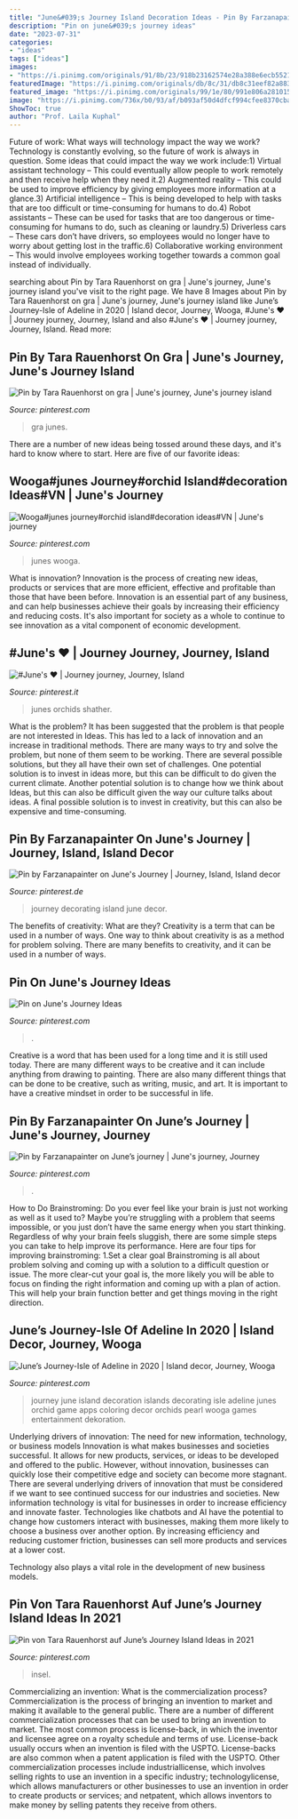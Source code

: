 ```yaml
---
title: "June&#039;s Journey Island Decoration Ideas - Pin By Farzanapainter On June’s Journey"
description: "Pin on june&#039;s journey ideas"
date: "2023-07-31"
categories:
- "ideas"
tags: ["ideas"]
images:
- "https://i.pinimg.com/originals/91/8b/23/918b23162574e28a388e6ecb55219089.jpg"
featuredImage: "https://i.pinimg.com/originals/db/8c/31/db8c31eef82a8838483a9873551da397.jpg"
featured_image: "https://i.pinimg.com/originals/99/1e/80/991e806a2810158405d079f0ac89dcf4.jpg"
image: "https://i.pinimg.com/736x/b0/93/af/b093af50d4dfcf994cfee8370cbabba6.jpg"
ShowToc: true
author: "Prof. Laila Kuphal"
---
```



Future of work: What ways will technology impact the way we work?
Technology is constantly evolving, so the future of work is always in question. Some ideas that could impact the way we work include:1) Virtual assistant technology – This could eventually allow people to work remotely and then receive help when they need it.2) Augmented reality – This could be used to improve efficiency by giving employees more information at a glance.3) Artificial intelligence – This is being developed to help with tasks that are too difficult or time-consuming for humans to do.4) Robot assistants – These can be used for tasks that are too dangerous or time- consuming for humans to do, such as cleaning or laundry.5) Driverless cars – These cars don’t have drivers, so employees would no longer have to worry about getting lost in the traffic.6) Collaborative working environment – This would involve employees working together towards a common goal instead of individually.

	

		
searching about Pin by Tara Rauenhorst on gra | June&#039;s journey, June&#039;s journey island you've visit to the right page. We have 8 Images about Pin by Tara Rauenhorst on gra | June&#039;s journey, June&#039;s journey island like June’s Journey-Isle of Adeline in 2020 | Island decor, Journey, Wooga, #June&#039;s ♥️ | Journey journey, Journey, Island and also #June&#039;s ♥️ | Journey journey, Journey, Island. Read more:
		
    
## Pin By Tara Rauenhorst On Gra | June&#039;s Journey, June&#039;s Journey Island

<img loading=lazy src="https://i.pinimg.com/originals/58/81/b3/5881b34333c6a3bd34ba2ec9d2fe2c04.jpg" onerror="this.onerror=null;this.src='https://tse1.mm.bing.net/th?id=OIP.VWWCCJ99tVpo8JnpXv1IUQHaFx&amp;pid=15.1';" alt="Pin by Tara Rauenhorst on gra | June&#039;s journey, June&#039;s journey island">

_Source: pinterest.com_

>gra junes. 

	

There are a number of new ideas being tossed around these days, and it's hard to know where to start. Here are five of our favorite ideas: 

    
## Wooga#junes Journey#orchid Island#decoration Ideas#VN | June&#039;s Journey

<img loading=lazy src="https://i.pinimg.com/736x/b0/93/af/b093af50d4dfcf994cfee8370cbabba6.jpg" onerror="this.onerror=null;this.src='https://tse2.mm.bing.net/th?id=OIP.-cxWsDv2kxhARkrOP1h35QHaFK&amp;pid=15.1';" alt="Wooga#junes journey#orchid island#decoration ideas#VN | June&#039;s journey">

_Source: pinterest.com_

>junes wooga. 

	

What is innovation?
Innovation is the process of creating new ideas, products or services that are more efficient, effective and profitable than those that have been before. Innovation is an essential part of any business, and can help businesses achieve their goals by increasing their efficiency and reducing costs. It's also important for society as a whole to continue to see innovation as a vital component of economic development.

    
## #June&#039;s ♥️ | Journey Journey, Journey, Island

<img loading=lazy src="https://i.pinimg.com/736x/b3/e2/21/b3e2212e5e2bae3464c6b5f609d47aaa.jpg" onerror="this.onerror=null;this.src='https://tse3.mm.bing.net/th?id=OIP.Ap-_Nlkz14iJfnXWoVhu6gHaGe&amp;pid=15.1';" alt="#June&#039;s ♥️ | Journey journey, Journey, Island">

_Source: pinterest.it_

>junes orchids shather. 

	

What is the problem?
It has been suggested that the problem is that people are not interested in Ideas. This has led to a lack of innovation and an increase in traditional methods. There are many ways to try and solve the problem, but none of them seem to be working. There are several possible solutions, but they all have their own set of challenges. One potential solution is to invest in ideas more, but this can be difficult to do given the current climate. Another potential solution is to change how we think about Ideas, but this can also be difficult given the way our culture talks about ideas. A final possible solution is to invest in creativity, but this can also be expensive and time-consuming.

    
## Pin By Farzanapainter On June&#039;s Journey | Journey, Island, Island Decor

<img loading=lazy src="https://i.pinimg.com/originals/15/fc/97/15fc97c8833c6db7de6779b9b2615600.jpg" onerror="this.onerror=null;this.src='https://tse3.mm.bing.net/th?id=OIP.a4eeMG0RaUpIFJzgtdks4QHaHC&amp;pid=15.1';" alt="Pin by Farzanapainter on June&#039;s Journey | Journey, Island, Island decor">

_Source: pinterest.de_

>journey decorating island june decor. 

	

The benefits of creativity: What are they?
Creativity is a term that can be used in a number of ways. One way to think about creativity is as a method for problem solving. There are many benefits to creativity, and it can be used in a number of ways.

    
## Pin On June&#039;s Journey Ideas

<img loading=lazy src="https://i.pinimg.com/originals/91/8b/23/918b23162574e28a388e6ecb55219089.jpg" onerror="this.onerror=null;this.src='https://tse2.mm.bing.net/th?id=OIP.fmh5PKaaYeo2zO5DThWhtAHaFj&amp;pid=15.1';" alt="Pin on June&#039;s Journey Ideas">

_Source: pinterest.com_

>. 

	

Creative is a word that has been used for a long time and it is still used today. There are many different ways to be creative and it can include anything from drawing to painting. There are also many different things that can be done to be creative, such as writing, music, and art. It is important to have a creative mindset in order to be successful in life.

    
## Pin By Farzanapainter On June’s Journey | June&#039;s Journey, Journey

<img loading=lazy src="https://i.pinimg.com/originals/db/8c/31/db8c31eef82a8838483a9873551da397.jpg" onerror="this.onerror=null;this.src='https://tse3.mm.bing.net/th?id=OIP.4cGQLvCUByr1ALxYylVOfAHaNK&amp;pid=15.1';" alt="Pin by Farzanapainter on June’s journey | June&#039;s journey, Journey">

_Source: pinterest.com_

>. 

	

How to Do Brainstroming:
Do you ever feel like your brain is just not working as well as it used to? Maybe you’re struggling with a problem that seems impossible, or you just don’t have the same energy when you start thinking. Regardless of why your brain feels sluggish, there are some simple steps you can take to help improve its performance. Here are four tips for improving brainstroming: 
1.Set a clear goal
Brainstroming is all about problem solving and coming up with a solution to a difficult question or issue. The more clear-cut your goal is, the more likely you will be able to focus on finding the right information and coming up with a plan of action. This will help your brain function better and get things moving in the right direction. 

    
## June’s Journey-Isle Of Adeline In 2020 | Island Decor, Journey, Wooga

<img loading=lazy src="https://i.pinimg.com/originals/99/1e/80/991e806a2810158405d079f0ac89dcf4.jpg" onerror="this.onerror=null;this.src='https://tse3.mm.bing.net/th?id=OIP.KLMrrAQmdoyKxAO7qF1IjgHaHa&amp;pid=15.1';" alt="June’s Journey-Isle of Adeline in 2020 | Island decor, Journey, Wooga">

_Source: pinterest.com_

>journey june island decoration islands decorating isle adeline junes orchid game apps coloring decor orchids pearl wooga games entertainment dekoration. 

	

Underlying drivers of innovation: The need for new information, technology, or business models
Innovation is what makes businesses and societies successful. It allows for new products, services, or ideas to be developed and offered to the public. However, without innovation, businesses can quickly lose their competitive edge and society can become more stagnant. There are several underlying drivers of innovation that must be considered if we want to see continued success for our industries and societies.
New information technology is vital for businesses in order to increase efficiency and innovate faster. Technologies like chatbots and AI have the potential to change how customers interact with businesses, making them more likely to choose a business over another option. By increasing efficiency and reducing customer friction, businesses can sell more products and services at a lower cost.

Technology also plays a vital role in the development of new business models.

    
## Pin Von Tara Rauenhorst Auf June’s Journey Island Ideas In 2021

<img loading=lazy src="https://i.pinimg.com/736x/6c/fc/f3/6cfcf30b91cb0ad23b8f80af211b5ef4.jpg" onerror="this.onerror=null;this.src='https://tse1.mm.bing.net/th?id=OIP.LIZ2IMOQxbGKL8-oyVgQPgHaFG&amp;pid=15.1';" alt="Pin von Tara Rauenhorst auf June’s Journey Island Ideas in 2021">

_Source: pinterest.com_

>insel. 

	

Commercializing an invention: What is the commercialization process?
Commercialization is the process of bringing an invention to market and making it available to the general public. There are a number of different commercialization processes that can be used to bring an invention to market. The most common process is license-back, in which the inventor and licensee agree on a royalty schedule and terms of use. License-back usually occurs when an invention is filed with the USPTO. License-backs are also common when a patent application is filed with the USPTO. Other commercialization processes include industriallicense, which involves selling rights to use an invention in a specific industry; technologylicense, which allows manufacturers or other businesses to use an invention in order to create products or services; and netpatent, which allows inventors to make money by selling patents they receive from others.

